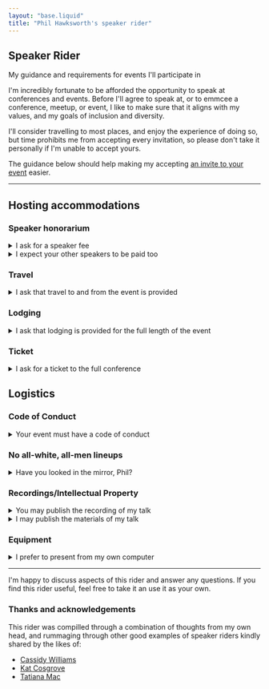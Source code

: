```yaml
---
layout: "base.liquid"
title: "Phil Hawksworth's speaker rider"
---
```


<section>
  <hgroup>
    <h1>Speaker Rider</h1>
    <p>My guidance and requirements for events I'll participate in</p>
  </hgroup>

I'm incredibly fortunate to be afforded the opportunity to speak at conferences and events. Before I'll agree to speak at, or to emmcee a conference, meetup, or event, I like to make sure that it aligns with my values, and my goals of inclusion and diversity.

I'll consider travelling to most places, and enjoy the experience of doing so, but time prohibits me from accepting every invitation, so please don't take it personally if I'm unable to accept yours. 

The guidance below should help making my accepting [an invite to your event](/speaking/enquiry) easier.

</section>

---
<section>

## Hosting accommodations

### Speaker honorarium

<details>
  <summary>
    I ask for a speaker fee
  </summary>

- I ask for a speaker fee because speaking takes time, and talks ar the core product being offered by a conference. I often have to take time off work, or away from family to prepare a talk, to travel, and to attend, so I trust you value this as I do.
- I don't quote a standard price because it varies depending on the event.
- For non-profit events, I may choose to waive my honorarium based on ticket pricing, scholarship programs, etc.
- I understand that some events don't have budget to pay speakers, and I'll address this on a case-by-case basis.

</details>

<details>
  <summary>
    I expect your other speakers to be paid too
  </summary>

- I want to normalize people getting paid for their work speaking at conferences (especially underrepresented groups), so I prefer conferences that pay all of their speakers, and not just a select few. (psst, speakers talk to each other)
- "Exposure" is not a realistic form of conpensation for any speakers whatever their experience level, so please don't cite that.
</details>


### Travel

<details>
  <summary>
   I ask that travel to and from the event is provided
  </summary>

- I'm based just outside of London, UK. Assuming an event it is not local to me, either booking travel on my behalf or compensating me for my travel expenses is fine.
- I'd ask that expenses are reimbursed promptly. Doing so makes life easier for me, and this also provides a more inclusive model for those who can't front the cost of travel.
- I have some preferred airlines where I am a member of their reward schemes. If organisers book on my behalf, I'd prefer if you could use thos if the costs are comparitive and reasonable.

</details>


### Lodging

<details>
  <summary>
    I ask that lodging is provided for the full length of the event
  </summary>

- Unless the event is within easy reach of my home, in which case I'm usually happy to travel
- If your event is a significant time zone change from me (UK), I do ask that my arrival flight be booked to arrive a day or two before my speaking slot.
</details>

### Ticket

<details>
  <summary>
    I ask for a ticket to the full conference
  </summary>

- Part of the gig as a speaker is to participate in the conference and be avilable to attendees and egange with the event.
- As a speaker I request a ticket to the entire event, and not only the section of the event which migh be hosting my talk.
</details>



## Logistics

### Code of Conduct

<details>
  <summary>
    Your event must have a code of conduct
  </summary>

- A real, and actionable code of conduct is important for any event. I like to see these available from your event site in advance of the event.
- "Be nice to each other" or "don't be a jerk" might feel cute, but that won't suffice. We need to help provide a safe and inclusive environment, and this resource is a vital peice of that puzzle.
- The event's code of conduct needs to include information on points of contact and enforcement.
- Here are a couple of examaples of great codes of conduct: [JSConfEu](https://2019.jsconf.eu/code-of-conduct/) and [Rust Community](https://www.rust-lang.org/policies/code-of-conduct)
</details>


### No all-white, all-men lineups

<details>
  <summary>
    Have you looked in the mirror, Phil?
  </summary>
  
  - Heads up: Adding me to your event means adding yet nother white bloke. Does your lineup already have reasonable diversity?
  - I'm likely to decline invitations to events where the diverstiy in the lineup is poor. I'm happy to make recommendations if that is helpful.

</details>


### Recordings/Intellectual Property

<details>
  <summary>
    You may publish the recording of my talk
  </summary>
  
- Unless otherwise stated, I'm happy for you to record and publish my talk, with suitable acknowledgement.
- I usually use Apple Keynote to present my talk, and am happy to provide a PDF export of this for distribution after the event. Again, with suitable ackowledgement.

</details>

<details>
  <summary>
    I may publish the materials of my talk
  </summary>

- I reserve the right to publish the materials of my talk on my own site or to other platforms
- Any talks that I repeat tend to evolve over time and are likely to be tailored to your event, but I do not commit to creating exclusive or bespoke content for your event, or grant permission for exclusive access to this content to be provided to your customers.

</details>

### Equipment

<details>
  <summary>I prefer to present from my own computer</summary>

  - I have a strong preference for using my own laptop (MacBook Pro with USB C video out)
  - If I am required to use conference hardware, I will require:
    - Advice of this requirement a minumum of 2 weeks prior to the event
    - A compatible version of Apple Keynote to be available needs to be installed and available
    - A review of my presentation to ensure correct fonts and general visual integrity a minimum of 1 hour prior to my schdeuled talk time
    - A suitable remote control clicker
    - A timer and confidence monitor visible to me from the stage

</details>


</section>

---

<section>

I'm happy to discuss aspects of this rider and answer any questions. If you find this rider useful, feel free to take it an use it as your own.

### Thanks and acknowledgements

This rider was compilled through a combination of thoughts from my own head, and rummaging through other good examples of speaker riders kindly shared by the likes of:

- [Cassidy Williams](https://cass.run/rider)
- [Kat Cosgrove](https://github.com/katcosgrove/katcosgrove/blob/main/speaking.md)
- [Tatiana Mac](https://gist.github.com/tatianamac/493ca668ee7f7c07a5b282f6d9132552)


</section>